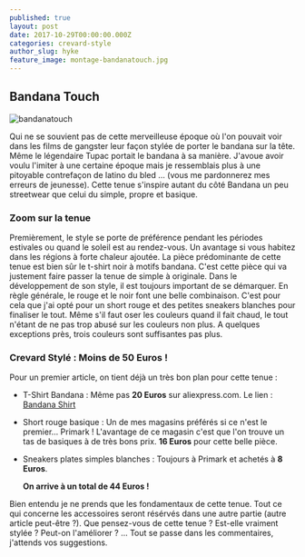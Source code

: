 ```yaml
---
published: true
layout: post
date: 2017-10-29T00:00:00.000Z
categories: crevard-style
author_slug: hyke
feature_image: montage-bandanatouch.jpg
---
```

## Bandana Touch

![bandanatouch]({{site.url}}/{{site.baseurl}}img/montage-bandanatouch.jpg)

Qui ne se souvient pas de cette merveilleuse époque où l'on pouvait voir dans les films de gangster leur façon stylée de porter le bandana sur la tête. Même le légendaire Tupac portait le bandana à sa manière. J'avoue avoir voulu l'imiter à une certaine époque mais je ressemblais plus à une pitoyable contrefaçon de latino du bled ... (vous me pardonnerez mes erreurs de jeunesse).
Cette tenue s'inspire autant du côté Bandana un peu streetwear que celui du simple, propre et basique.

### Zoom sur la tenue

Premièrement, le style se porte de préférence pendant les périodes estivales ou quand le soleil est au rendez-vous. Un avantage si vous habitez dans les régions à forte chaleur ajoutée.
La pièce prédominante de cette tenue est bien sûr le t-shirt noir à motifs bandana. C'est cette pièce qui va justement faire passer la tenue de simple à originale. Dans le développement de son style, il est toujours important de se démarquer. 
En règle générale, le rouge et le noir font une belle combinaison. C'est pour cela que j'ai opté pour un short rouge et des petites sneakers blanches pour finaliser le tout. Même s'il faut oser les couleurs quand il fait chaud, le tout n'étant de ne pas trop abusé sur les couleurs non plus. A quelques exceptions près, trois couleurs sont suffisantes pas plus.

### Crevard Stylé : Moins de 50 Euros !

Pour un premier article, on tient déjà un très bon plan pour cette tenue :

* T-Shirt Bandana : Même pas **20 Euros** sur aliexpress.com. Le lien : [Bandana Shirt](https://fr.aliexpress.com/item/Bandana-Shirt-Cotton-West-Cashew-T-Shirt-Bandana-2016-Men-Fashion-Camisa-Hip-Hop-Bandana-T/32746171898.html?spm=a2g0w.search0104.3.12.fRCTtJ&ws_ab_test=searchweb0_0,searchweb201602_3_10152_10065_5700015_10151_10344_10068_10345_10342_10343_10340_10341_5760015_10541_10084_10083_10305_10304_10307_10306_10177_5640015_10302_10060_10155_10154_10056_10055_5750015_10539_10538_5370015_10537_10312_10536_10059_10313_10184_10314_10534_10533_100031_10103_10073_10102_10142_10107,searchweb201603_30,ppcSwitch_2&btsid=11caab70-a224-4018-a01b-85bd4125c509&algo_expid=5a27fe93-3779-4ab8-871c-03888d4e7ef8-1&algo_pvid=5a27fe93-3779-4ab8-871c-03888d4e7ef8)

* Short rouge basique : Un de mes magasins préférés si ce n'est le premier... Primark ! L'avantage de ce magasin c'est que l'on trouve un tas de basiques à de très bons prix. **16 Euros** pour cette belle pièce.

* Sneakers plates simples blanches : Toujours à Primark et achetés à **8 Euros**.

 	**On arrive à un total de 44 Euros !**

Bien entendu je ne prends que les fondamentaux de cette tenue. Tout ce qui concerne les accessoires seront résérvés dans une autre partie (autre article peut-être ?).
Que pensez-vous de cette tenue ? Est-elle vraiment stylée ? Peut-on l'améliorer ? ... Tout se passe dans les commentaires, j'attends vos suggestions.

